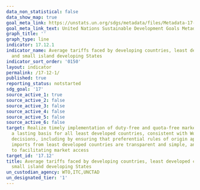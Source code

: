 ```yaml
---
data_non_statistical: false
data_show_map: true
goal_meta_link: https://unstats.un.org/sdgs/metadata/files/Metadata-17-12-01.pdf
goal_meta_link_text: United Nations Sustainable Development Goals Metadata (pdf 468kB)
graph_title: ''
graph_type: line
indicator: 17.12.1
indicator_name: Average tariffs faced by developing countries, least developed countries
  and small island developing States
indicator_sort_order: '0150'
layout: indicator
permalink: /17-12-1/
published: true
reporting_status: notstarted
sdg_goal: '17'
source_active_1: true
source_active_2: false
source_active_3: false
source_active_4: false
source_active_5: false
source_active_6: false
target: Realize timely implementation of duty-free and quota-free market access on
  a lasting basis for all least developed countries, consistent with World Trade Organization
  decisions, including by ensuring that preferential rules of origin applicable to
  imports from least developed countries are transparent and simple, and contribute
  to facilitating market access
target_id: '17.12'
title: Average tariffs faced by developing countries, least developed countries and
  small island developing States
un_custodian_agency: WTO,ITC,UNCTAD
un_designated_tier: '1'
---
```

